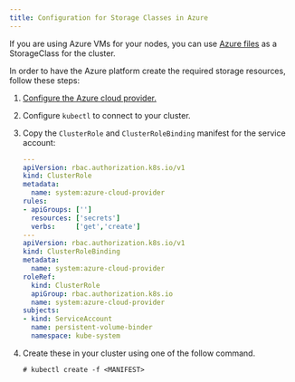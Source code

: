 ```yaml
---
title: Configuration for Storage Classes in Azure
---
```


<head>
  <link rel="canonical" href="https://ranchermanager.docs.rancher.com/how-to-guides/new-user-guides/kubernetes-clusters-in-rancher-setup/use-windows-clusters/azure-storageclass-configuration"/>
</head>

If you are using Azure VMs for your nodes, you can use [Azure files](https://docs.microsoft.com/en-us/azure/aks/azure-files-dynamic-pv) as a StorageClass for the cluster.

In order to have the Azure platform create the required storage resources, follow these steps:

1.  [Configure the Azure cloud provider.](../../kubernetes-clusters-in-rancher-setup/set-up-cloud-providers/azure.md)
1.  Configure `kubectl` to connect to your cluster.
1.  Copy the `ClusterRole` and `ClusterRoleBinding` manifest for the service account:
      ```yml
      ---
      apiVersion: rbac.authorization.k8s.io/v1
      kind: ClusterRole
      metadata:
        name: system:azure-cloud-provider
      rules:
      - apiGroups: ['']
        resources: ['secrets']
        verbs:     ['get','create']
      ---
      apiVersion: rbac.authorization.k8s.io/v1
      kind: ClusterRoleBinding
      metadata:
        name: system:azure-cloud-provider
      roleRef:
        kind: ClusterRole
        apiGroup: rbac.authorization.k8s.io
        name: system:azure-cloud-provider
      subjects:
      - kind: ServiceAccount
        name: persistent-volume-binder
        namespace: kube-system
      ```

1.  Create these in your cluster using one of the follow command.

    ```
    # kubectl create -f <MANIFEST>
    ```
